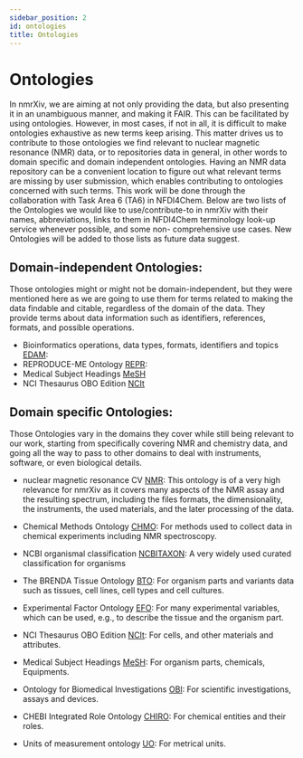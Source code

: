 ```yaml
---
sidebar_position: 2
id: ontologies
title: Ontologies
---
```


# Ontologies

In nmrXiv, we are aiming at not only providing the data, but also presenting it in an unambiguous manner, and making it FAIR. This can be facilitated by using ontologies. However, in most cases, if not in all, it is difficult to make ontologies exhaustive as new terms keep arising. This matter drives us to contribute to those ontologies we find relevant to nuclear magnetic resonance (NMR) data, or to repositories data in general, in other words to domain specific and domain independent ontologies. Having an NMR data repository can be a convenient location to figure out what relevant terms are missing by user submission, which enables contributing to ontologies concerned with such terms. This work will be done through the collaboration with Task Area 6 (TA6) in NFDI4Chem.  Below are two lists of the Ontologies we would like to use/contribute-to in nmrXiv with their names, abbreviations, links to them in NFDI4Chem terminology look-up service whenever possible, and some non- comprehensive use cases. New Ontologies will be added to those lists as future data suggest.

## Domain-independent Ontologies:
Those ontologies might or might not be domain-independent, but they were mentioned here as we are going to use them for terms related to making the data findable and citable, regardless of the domain of the data. They provide terms about data information such as identifiers, references, formats, and possible operations. 

* Bioinformatics operations, data types, formats, identifiers and topics [EDAM](https://terminology.nfdi4chem.de/ts/ontologies/edam):
* REPRODUCE-ME Ontology [REPR](https://www.ebi.ac.uk/ols/ontologies/reproduceme):
* Medical Subject Headings [MeSH](https://meshb-prev.nlm.nih.gov/treeView)
* NCI Thesaurus OBO Edition [NCIt](https://www.ebi.ac.uk/ols/ontologies/ncit)

## Domain specific Ontologies:

Those Ontologies vary in the domains they cover while still being relevant to our work, starting from specifically covering NMR and chemistry data, and going all the way to pass to other domains to deal with instruments, software, or even biological details.

* nuclear magnetic resonance CV [NMR](https://terminology.nfdi4chem.de/ts/ontologies/nmrcv):
This ontology is of a very high relevance for nmrXiv as it covers many aspects of the NMR assay and the resulting spectrum, including the files formats, the dimensionality, the instruments, the used materials, and the later processing of the data.
* Chemical Methods Ontology [CHMO](https://terminology.nfdi4chem.de/ts/ontologies/chmo):
 For methods used to collect data in chemical experiments including NMR spectroscopy.

* NCBI organismal classification [NCBITAXON](https://www.ebi.ac.uk/ols/ontologies/ncbitaxon): 
A very widely used curated classification for organisms 
* The BRENDA Tissue Ontology [BTO](https://www.ebi.ac.uk/ols/ontologies/bto):
For organism parts and variants data such as tissues, cell lines, cell types and cell cultures.
* Experimental Factor Ontology [EFO](https://www.ebi.ac.uk/ols/ontologies/efo):
 For many experimental variables, which can be used, e.g., to describe the tissue and the organism part.
* NCI Thesaurus OBO Edition [NCIt](https://www.ebi.ac.uk/ols/ontologies/ncit): 
For cells, and other materials and attributes.
* Medical Subject Headings [MeSH](https://meshb-prev.nlm.nih.gov/treeView):
For organism parts, chemicals, Equipments.
* Ontology for Biomedical Investigations [OBI](https://terminology.nfdi4chem.de/ts/ontologies/obi):
For scientific investigations, assays and devices.
* CHEBI Integrated Role Ontology [CHIRO](https://terminology.nfdi4chem.de/ts/ontologies/chiro):
For chemical entities and their roles.
* Units of measurement ontology [UO](https://terminology.nfdi4chem.de/ts/ontologies/uo):
For metrical units.




<!-- Let's translate `docs/intro.md` to French.

## Configure i18n

Modify `docusaurus.config.js` to add support for the `fr` locale:

```js title="docusaurus.config.js"
module.exports = {
  i18n: {
    defaultLocale: 'en',
    locales: ['en', 'fr'],
  },
};
```

## Translate a doc

Copy the `docs/intro.md` file to the `i18n/fr` folder:

```bash
mkdir -p i18n/fr/docusaurus-plugin-content-docs/current/

cp docs/intro.md i18n/fr/docusaurus-plugin-content-docs/current/intro.md
```

Translate `i18n/fr/docusaurus-plugin-content-docs/current/intro.md` in French.

## Start your localized site

Start your site on the French locale:

```bash
npm run start -- --locale fr
```

Your localized site is accessible at `http://localhost:3000/fr/` and the `Getting Started` page is translated.

:::caution

In development, you can only use one locale at a same time.

:::

## Add a Locale Dropdown

To navigate seamlessly across languages, add a locale dropdown.

Modify the `docusaurus.config.js` file:

```js title="docusaurus.config.js"
module.exports = {
  themeConfig: {
    navbar: {
      items: [
        // highlight-start
        {
          type: 'localeDropdown',
        },
        // highlight-end
      ],
    },
  },
};
```

The locale dropdown now appears in your navbar:

![Locale Dropdown](/img/tutorial/localeDropdown.png)

## Build your localized site

Build your site for a specific locale:

```bash
npm run build -- --locale fr
```

Or build your site to include all the locales at once:

```bash
npm run build
``` -->
